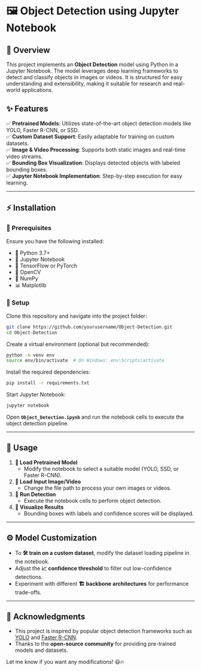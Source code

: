 # 🖼️ Object Detection using Jupyter Notebook

## 📌 Overview
This project implements an **Object Detection** model using Python in a Jupyter Notebook. The model leverages deep learning frameworks to detect and classify objects in images or videos. It is structured for easy understanding and extensibility, making it suitable for research and real-world applications.

## ✨ Features
✅ **Pretrained Models**: Utilizes state-of-the-art object detection models like YOLO, Faster R-CNN, or SSD.  
✅ **Custom Dataset Support**: Easily adaptable for training on custom datasets.  
✅ **Image & Video Processing**: Supports both static images and real-time video streams.  
✅ **Bounding Box Visualization**: Displays detected objects with labeled bounding boxes.  
✅ **Jupyter Notebook Implementation**: Step-by-step execution for easy learning.  

---

## ⚡ Installation
### 🔧 Prerequisites
Ensure you have the following installed:
- 🐍 Python 3.7+
- 📒 Jupyter Notebook
- 🤖 TensorFlow or PyTorch
- 📸 OpenCV
- 🔢 NumPy
- 📊 Matplotlib

### 🚀 Setup
Clone this repository and navigate into the project folder:
```bash
git clone https://github.com/yourusername/Object-Detection.git
cd Object-Detection
```

Create a virtual environment (optional but recommended):
```bash
python -m venv env
source env/bin/activate  # On Windows: env\Scripts\activate
```

Install the required dependencies:
```bash
pip install -r requirements.txt
```

Start Jupyter Notebook:
```bash
jupyter notebook
```

Open **`Object_Detection.ipynb`** and run the notebook cells to execute the object detection pipeline.

---

## 🎯 Usage
1. **🔄 Load Pretrained Model**  
   - Modify the notebook to select a suitable model (YOLO, SSD, or Faster R-CNN).
2. **📂 Load Input Image/Video**  
   - Change the file path to process your own images or videos.
3. **🚀 Run Detection**  
   - Execute the notebook cells to perform object detection.
4. **📌 Visualize Results**  
   - Bounding boxes with labels and confidence scores will be displayed.
---

## ⚙️ Model Customization
- To **🛠️ train on a custom dataset**, modify the dataset loading pipeline in the notebook.
- Adjust the **📈 confidence threshold** to filter out low-confidence detections.
- Experiment with different **🏗️ backbone architectures** for performance trade-offs.

---

## 🙏 Acknowledgments
- This project is inspired by popular object detection frameworks such as [YOLO](https://pjreddie.com/darknet/yolo/) and [Faster R-CNN](https://arxiv.org/abs/1506.01497).
- Thanks to the **open-source community** for providing pre-trained models and datasets.

Let me know if you want any modifications! 😃🔥
